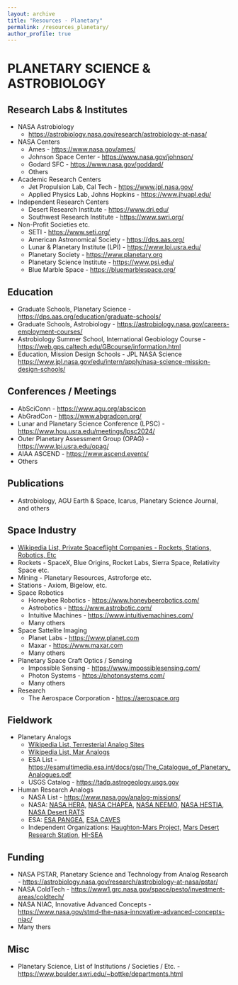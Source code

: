 ```yaml
---
layout: archive
title: "Resources - Planetary"
permalink: /resources_planetary/
author_profile: true
---
```


# PLANETARY SCIENCE & ASTROBIOLOGY

## Research Labs & Institutes
- NASA Astrobiology 
	- https://astrobiology.nasa.gov/research/astrobiology-at-nasa/
- NASA Centers
	- Ames - https://www.nasa.gov/ames/
	- Johnson Space Center - https://www.nasa.gov/johnson/
	- Godard SFC - https://www.nasa.gov/goddard/
	- Others
- Academic Research Centers
	- Jet Propulsion Lab, Cal Tech - https://www.jpl.nasa.gov/
	- Applied Physics Lab, Johns Hopkins - https://www.jhuapl.edu/
- Independent Research Centers 
	- Desert Research Institute - https://www.dri.edu/
	- Southwest Research Institute - https://www.swri.org/
- Non-Profit Societies etc.
	- SETI - https://www.seti.org/
	- American Astronomical Society - https://dps.aas.org/
	- Lunar & Planetary Institute (LPI) - https://www.lpi.usra.edu/
	- Planetary Society - https://www.planetary.org
	- Planetary Science Institute - https://www.psi.edu/
	- Blue Marble Space - https://bluemarblespace.org/

## Education
- Graduate Schools, Planetary Science - https://dps.aas.org/education/graduate-schools/
- Graduate Schools, Astrobiology - https://astrobiology.nasa.gov/careers-employment-courses/
- Astrobiology Summer School, International Geobiology Course - https://web.gps.caltech.edu/GBcourse/information.html
- Education, Mission Design Schools - JPL NASA Science  https://www.jpl.nasa.gov/edu/intern/apply/nasa-science-mission-design-schools/

## Conferences / Meetings
- AbSciConn - https://www.agu.org/abscicon
- AbGradCon - https://www.abgradcon.org/
- Lunar and Planetary Science Conference (LPSC) - https://www.hou.usra.edu/meetings/lpsc2024/
- Outer Planetary Assessment Group (OPAG) - https://www.lpi.usra.edu/opag/
- AIAA ASCEND - https://www.ascend.events/
- Others

## Publications
- Astrobiology, AGU Earth & Space, Icarus, Planetary Science Journal, and others

## Space Industry
- [Wikipedia List, Private Spaceflight Companies - Rockets, Stations, Robotics, Etc](https://en.wikipedia.org/wiki/List_of_private_spaceflight_companies)
- Rockets - SpaceX, Blue Origins, Rocket Labs, Sierra Space, Relativity Space etc.
- Mining - Planetary Resources, Astroforge etc.
- Stations - Axiom, Bigelow, etc.
- Space Robotics
	- Honeybee Robotics - https://www.honeybeerobotics.com/
	- Astrobotics - https://www.astrobotic.com/
	- Intuitive Machines - https://www.intuitivemachines.com/
	- Many others
- Space Sattelite Imaging
	- Planet Labs - https://www.planet.com
	- Maxar - https://www.maxar.com
	- Many others
- Planetary Space Craft Optics / Sensing
	- Impossible Sensing - https://www.impossiblesensing.com/
	- Photon Systems - https://photonsystems.com/
	- Many others
- Research
	- The Aerospace Corporation - https://aerospace.org


## Fieldwork
- Planetary Analogs
	- [Wikipedia List, Terresterial Analog Sites](https://en.wikipedia.org/wiki/Terrestrial_analogue_site)
	- [Wikipedia List, Mar Analogs](https://en.wikipedia.org/wiki/List_of_Mars_analogs)
	- ESA List - https://esamultimedia.esa.int/docs/gsp/The_Catalogue_of_Planetary_Analogues.pdf
	- USGS Catalog - https://tadp.astrogeology.usgs.gov
- Human Research Analogs
	- NASA List - https://www.nasa.gov/analog-missions/
	- NASA: [NASA HERA](https://analogstudies.jsc.nasa.gov/hera), [NASA CHAPEA](https://www.nasa.gov/humans-in-space/chapea/), [NASA NEEMO](https://www.nasa.gov/mission/neemo/), [NASA HESTIA](https://www.nasa.gov/mission/hestia/), [NASA Desert RATS](https://www.nasa.gov/mission/desert-research-and-technology-studies-desert-rats/) 
	- ESA: [ESA PANGEA](https://www.esa.int/Science_Exploration/Human_and_Robotic_Exploration/CAVES_and_Pangaea/What_is_PANGAEA), [ESA CAVES](https://www.esa.int/Science_Exploration/Human_and_Robotic_Exploration/CAVES_and_Pangaea/What_is_CAVES)
	- Independent Organizations: [Haughton-Mars Project](https://www.marsinstitute.no/hmp), [Mars Desert Research Station](http://mdrs.marssociety.org), [HI-SEA](https://www.hi-seas.org)

## Funding
- NASA PSTAR, Planetary Science and Technology from Analog Research - https://astrobiology.nasa.gov/research/astrobiology-at-nasa/pstar/
- NASA ColdTech - https://www1.grc.nasa.gov/space/pesto/investment-areas/coldtech/
- NASA NIAC, Innovative Advanced Concepts - https://www.nasa.gov/stmd-the-nasa-innovative-advanced-concepts-niac/
- Many thers

	
## Misc
- Planetary Science, List of Institutions / Societies / Etc. - https://www.boulder.swri.edu/~bottke/departments.html

	
	
<!---
Need to update / review

NASA Robotics: https://www.nasa.gov/astrobee/, humanoid one

--->
